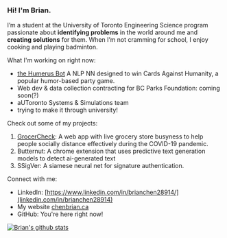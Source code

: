 ### Hi! I'm Brian.

I’m a student at the University of Toronto Engineering Science program passionate about **identifying problems** in the world around me and **creating solutions** for them. When I’m not cramming for school, I enjoy cooking and playing badminton.

What I'm working on right now: 
- [the Humerus Bot](https://utmist.gitlab.io/projects/humerus) A NLP NN designed to win Cards Against Humanity, a popular humor-based party game. 
- Web dev & data collection contracting for BC Parks Foundation: coming soon(?)
- aUToronto Systems & Simulations team
- trying to make it through university!

Check out some of my projects:
1. [GrocerCheck](https://grocercheck.ca): A web app with live grocery store busyness to help people socially distance effectively during the COVID-19 pandemic. 
2. Butternut: A chrome extension that uses predictive text generation models to detect ai-generated text
3. SSigVer: A siamese neural net for signature authentication.

Connect with me:

- LinkedIn: [https://www.linkedin.com/in/brianchen28914/](linkedin.com/in/brianchen28914)
- My website [chenbrian.ca](https://chenbrian.ca)
- GitHub: You're here right now!

[![Brian's github stats](https://github-readme-stats.vercel.app/api?username=ihasdapie&count_private=true&show_icons=true&hide_rank=true)](https://github.com/anuraghazra/github-readme-stats)

